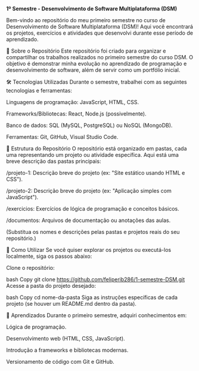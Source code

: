 __1º Semestre - Desenvolvimento de Software Multiplataforma (DSM)__

Bem-vindo ao repositório do meu primeiro semestre no curso de Desenvolvimento de Software Multiplataforma (DSM)! Aqui você encontrará os projetos, exercícios e atividades que desenvolvi durante esse período de aprendizado.

📂 Sobre o Repositório
Este repositório foi criado para organizar e compartilhar os trabalhos realizados no primeiro semestre do curso DSM. O objetivo é demonstrar minha evolução no aprendizado de programação e desenvolvimento de software, além de servir como um portfólio inicial.

🛠️ Tecnologias Utilizadas
Durante o semestre, trabalhei com as seguintes tecnologias e ferramentas:

Linguagens de programação: JavaScript, HTML, CSS.

Frameworks/Bibliotecas: React, Node.js (possivelmente).

Banco de dados: SQL (MySQL, PostgreSQL) ou NoSQL (MongoDB).

Ferramentas: Git, GitHub, Visual Studio Code.

📁 Estrutura do Repositório
O repositório está organizado em pastas, cada uma representando um projeto ou atividade específica. Aqui está uma breve descrição das pastas principais:

/projeto-1: Descrição breve do projeto (ex: "Site estático usando HTML e CSS").

/projeto-2: Descrição breve do projeto (ex: "Aplicação simples com JavaScript").

/exercicios: Exercícios de lógica de programação e conceitos básicos.

/documentos: Arquivos de documentação ou anotações das aulas.

(Substitua os nomes e descrições pelas pastas e projetos reais do seu repositório.)

🚀 Como Utilizar
Se você quiser explorar os projetos ou executá-los localmente, siga os passos abaixo:

Clone o repositório:

bash
Copy
git clone https://github.com/feliperib286/1-semestre-DSM.git
Acesse a pasta do projeto desejado:

bash
Copy
cd nome-da-pasta
Siga as instruções específicas de cada projeto (se houver um README.md dentro da pasta).

📝 Aprendizados
Durante o primeiro semestre, adquiri conhecimentos em:

Lógica de programação.

Desenvolvimento web (HTML, CSS, JavaScript).

Introdução a frameworks e bibliotecas modernas.

Versionamento de código com Git e GitHub.
